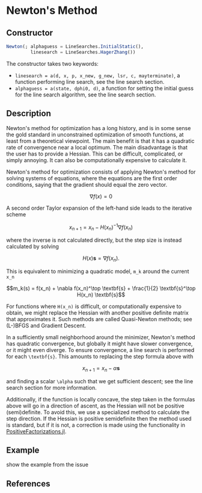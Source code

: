 # Newton's Method
## Constructor
```julia
Newton(; alphaguess = LineSearches.InitialStatic(),
         linesearch = LineSearches.HagerZhang())
```

The constructor takes two keywords:

* `linesearch = a(d, x, p, x_new, g_new, lsr, c, mayterminate)`, a function performing line search, see the line search section.
* `alphaguess = a(state, dphi0, d)`, a function for setting the initial guess for the line search algorithm, see the line search section.

## Description
Newton's method for optimization has a long history, and is in some sense the
gold standard in unconstrained optimization of smooth functions, at least from a theoretical viewpoint.
The main benefit is that it has a quadratic rate of convergence near a local optimum. The main
disadvantage is that the user has to provide a Hessian. This can be difficult, complicated, or simply annoying.
It can also be computationally expensive to calculate it.

Newton's method for optimization consists of applying Newton's method for solving
systems of equations, where the equations are the first order conditions, saying
that the gradient should equal the zero vector.

```math
\nabla f(x) = 0
```

A second order Taylor expansion of the left-hand side leads to the iterative scheme

```math
x_{n+1} = x_n - H(x_n)^{-1}\nabla f(x_n)
```

where the inverse is not calculated directly, but the step size is instead calculated by solving

```math
H(x) \textbf{s} = \nabla f(x_n).
```

This is equivalent to minimizing a quadratic model, ``m_k`` around the current ``x_n``

```math
m_k(s) = f(x_n) + \nabla f(x_n)^\top \textbf{s} + \frac{1}{2} \textbf{s}^\top H(x_n) \textbf{s}
```

For functions where ``H(x_n)`` is difficult, or computationally expensive to obtain, we might
replace the Hessian with another positive definite matrix that approximates it.
Such methods are called Quasi-Newton methods; see (L-)BFGS and Gradient Descent.

In a sufficiently small neighborhood around the minimizer, Newton's method has
quadratic convergence, but globally it might have slower convergence, or it might
even diverge. To ensure convergence, a line search is performed for each ``\textbf{s}``.
This amounts to replacing the step formula above with

```math
x_{n+1} = x_n - \alpha \textbf{s}
```

and finding a scalar ``\alpha`` such that we get sufficient descent; see the line search section for more information.

Additionally, if the function is locally
concave, the step taken in the formulas above will go in a direction of ascent,
 as the Hessian will not be positive (semi)definite.
To avoid this, we use a specialized method to calculate the step direction. If
the Hessian is positive semidefinite then the method used is standard, but if
it is not, a correction is made using the functionality in [PositiveFactorizations.jl](https://github.com/timholy/PositiveFactorizations.jl).

## Example
show the example from the issue

## References
